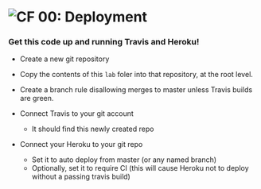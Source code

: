 ![CF](http://i.imgur.com/7v5ASc8.png) 00: Deployment
====================================================

### Get this code up and running Travis and Heroku!

- Create a new git repository

- Copy the contents of this `lab` foler into that repository, at the root level.

- Create a branch rule disallowing merges to master unless Travis builds are green.

- Connect Travis to your git account
  - It should find this newly created repo

- Connect your Heroku to your git repo
  - Set it to auto deploy from master (or any named branch)
  - Optionally, set it to require CI (this will cause Heroku not to deploy without a passing travis build)

